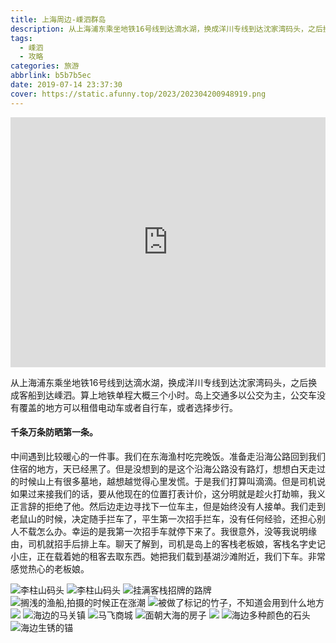 ```yaml
---
title: 上海周边-嵊泗群岛
description: 从上海浦东乘坐地铁16号线到达滴水湖，换成洋川专线到达沈家湾码头，之后换成客船到达嵊泗。算上地铁单程大概三个小时。岛上交通多以公交为主，公交车没有覆盖的地方可以租借电动车或者自行车，或者选择步行。
tags:
  - 嵊泗
  - 攻略
categories: 旅游
abbrlink: b5b7b5ec
date: 2019-07-14 23:37:30
cover: https://static.afunny.top/2023/202304200948919.png
---
```

<iframe width="100%" height="400" src="https://www.youtube.com/embed/6WwqfmKcF3c" frameborder="0" allow="accelerometer; autoplay; encrypted-media; gyroscope; picture-in-picture" allowfullscreen></iframe>

从上海浦东乘坐地铁16号线到达滴水湖，换成洋川专线到达沈家湾码头，之后换成客船到达嵊泗。算上地铁单程大概三个小时。岛上交通多以公交为主，公交车没有覆盖的地方可以租借电动车或者自行车，或者选择步行。
#### 千条万条防晒第一条。

中间遇到比较暖心的一件事。我们在东海渔村吃完晚饭。准备走沿海公路回到我们住宿的地方，天已经黑了。但是没想到的是这个沿海公路没有路灯，想想白天走过的时候山上有很多墓地，越想越觉得心里发慌。于是我们打算叫滴滴。但是司机说如果过来接我们的话，要从他现在的位置打表计价，这分明就是趁火打劫嘛，我义正言辞的拒绝了他。然后边走边寻找下一位车主，但是始终没有人接单。我们走到老鼠山的时候，决定随手拦车了，平生第一次招手拦车，没有任何经验，还担心别人不载怎么办。幸运的是我第一次招手车就停下来了。我很意外，没等我说明缘由，司机就招手后排上车。聊天了解到，司机是岛上的客栈老板娘，客栈名字史记小庄，正在载着她的租客去取东西。她把我们载到基湖沙滩附近，我们下车。非常感觉热心的老板娘。

![李柱山码头](https://static.afunny.top/2023/202304200947422.png)
![李柱山码头](https://static.afunny.top/2023/202304200947680.png)
![挂满客栈招牌的路牌](https://static.afunny.top/2023/202304200947391.png)
![搁浅的渔船,拍摄的时候正在涨潮](https://static.afunny.top/2023/202304200948919.png)
![被做了标记的竹子，不知道会用到什么地方](https://static.afunny.top/2023/202304200948577.png)
![](https://static.afunny.top/2023/202304200948748.png)
![海边的马关镇](https://static.afunny.top/2023/202304200948747.png)
![马飞商城](https://static.afunny.top/2023/202304200948678.png)
![面朝大海的房子](https://static.afunny.top/2023/202304200949122.png)
![](https://static.afunny.top/2023/202304200949099.png)
![海边多种颜色的石头](https://static.afunny.top/2023/202304200949644.png)
![海边生锈的锚](https://static.afunny.top/2023/202304200950649.png)